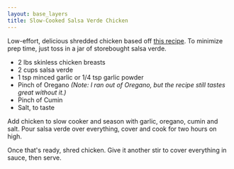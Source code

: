 ```yaml
---
layout: base_layers
title: Slow-Cooked Salsa Verde Chicken
---
```


Low-effort, delicious shredded chicken based off [this recipe](http://www.skinnytaste.com/2013/04/easiest-crock-pot-salsa-verde-chicken.html). To minimize prep time, just toss in a jar of storebought salsa verde.

* 2 lbs skinless chicken breasts
* 2 cups salsa verde
* 1 tsp minced garlic or 1/4 tsp garlic powder
* Pinch of Oregano _(Note: I ran out of Oregano, but the recipe still tastes great without it.)_
* Pinch of Cumin
* Salt, to taste

Add chicken to slow cooker and season with garlic, oregano, cumin and salt. Pour salsa verde over everything, cover and cook for two hours on high.

Once that's ready, shred chicken. Give it another stir to cover everything in sauce, then serve.
